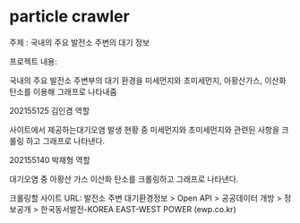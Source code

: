 # particle crawler
주제 : 국내의 주요 발전소 주변의 대기 정보



프로젝트 내용:

국내의 주요 발전소 주변부의 대기 환경을 미세먼지와 초미세먼지, 아황산가스, 이산화탄소를 이용해 그래프로 나타내줌





202155125 김인겸 역할

사이트에서 제공하는대기오염 발생 현황 중 미세먼지와 초미세먼지와 관련된 사항을 크롤링 하고 그래프로 나타낸다.





202155140 박재형 역할

대기오염 중  아황산 가스 이산화 탄소를 크롤링하고 그래프로 나타낸다.



크롤링할 사이트 URL: 발전소 주변 대기환경정보 > Open API > 공공데이터 개방 > 정보공개 > 한국동서발전-KOREA EAST-WEST POWER (ewp.co.kr)
